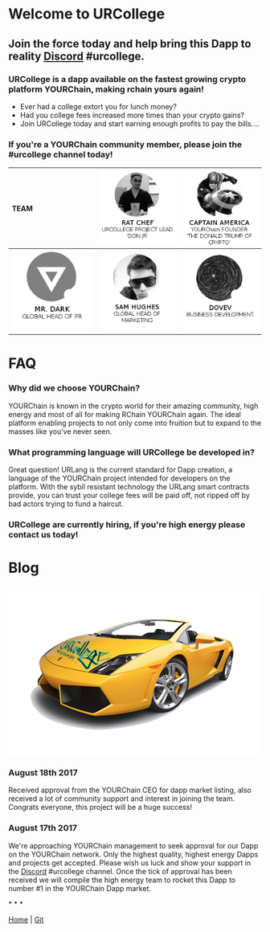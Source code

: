 

# Welcome to URCollege

## Join the force today and help bring this Dapp to reality [Discord](https://discord.gg/uFf7dx2) #urcollege.
### URCollege is a dapp available on the fastest growing crypto platform YOURChain, making rchain yours again!

- Ever had a college extort you for lunch money?
- Had you college fees increased more times than your crypto gains?
- Join URCollege today and start earning enough profits to pay the bills....

### If you're a YOURChain community member, please join the #urcollege channel today! 

|TEAM                           |![Image](/0ratchef0.png)        |![Image](/captainamerica0.png) |
|:------------------------------|:------------------------------|:------------------------------|
|![Image](/mrdark0.png)         |![Image](/samhughes0.png)      |![Image](/dovev0.png)          |


# FAQ
### Why did we choose YOURChain?
YOURChain is known in the crypto world for their amazing community, high energy and most of all for making RChain YOURChain again. The ideal platform enabling projects to not only come into fruition but to expand to the masses like you've never seen.

### What programming language will URCollege be developed in?
Great question! URLang is the current standard for Dapp creation, a language of the YOURChain project intended for developers on the platform. With the sybil resistant technology the URLang smart contracts provide, you can trust your college fees will be paid off, not ripped off by bad actors trying to fund a haircut.


### URCollege are currently hiring, if you're high energy please contact us today!

# Blog
![Image](/lambo1.png) 

### August 18th 2017
Received approval from the YOURChain CEO for dapp market listing, also received a lot of community support and interest in joining the team. Congrats everyone, this project will be a huge success!

### August 17th 2017
We're approaching YOURChain management to seek approval for our Dapp on the YOURChain network. Only the highest quality, highest energy Dapps and projects get accepted. Please wish us luck and show your support in the [Discord](https://discord.gg/uFf7dx2) #urcollege channel. Once the tick of approval has been received we will compile the high energy team to rocket this Dapp to number #1 in the YOURChain Dapp market.

<p></p>
* * *

[Home](https://urcollege.github.io/urcollege/) | [Git](https://github.com/URCOLLEGE/urcollege/)

